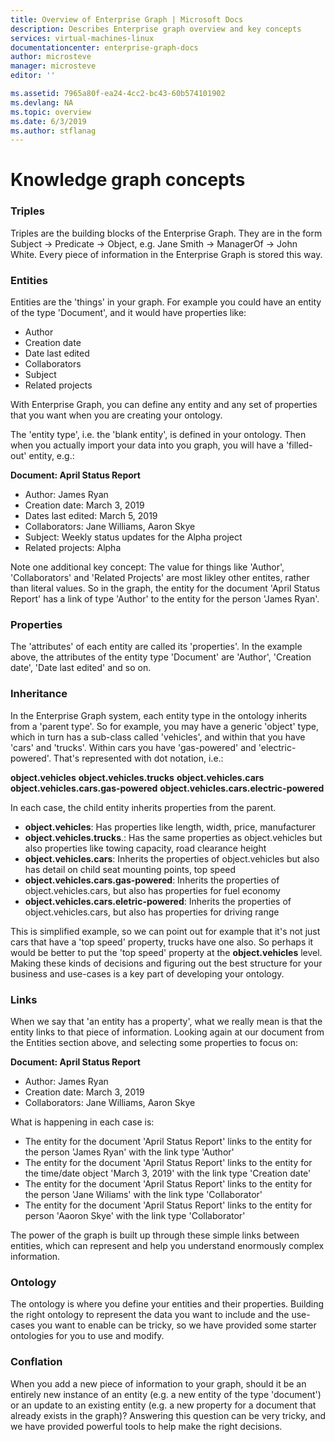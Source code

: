 ```yaml
---
title: Overview of Enterprise Graph | Microsoft Docs
description: Describes Enterprise graph overview and key concepts
services: virtual-machines-linux
documentationcenter: enterprise-graph-docs
author: microsteve
manager: microsteve
editor: ''

ms.assetid: 7965a80f-ea24-4cc2-bc43-60b574101902
ms.devlang: NA
ms.topic: overview
ms.date: 6/3/2019
ms.author: stflanag
---
```


# Knowledge graph concepts

### Triples

Triples are the building blocks of the Enterprise Graph. They are in the form Subject -> Predicate -> Object, e.g. Jane Smith -> ManagerOf -> John White. Every piece of information in the Enterprise Graph is stored this way. 

### Entities

Entities are the 'things' in your graph. For example you could have an entity of the type 'Document', and it would have properties like:

* Author
* Creation date
* Date last edited
* Collaborators
* Subject
* Related projects

With Enterprise Graph, you can define any entity and any set of properties that you want when you are creating your ontology.

The 'entity type', i.e. the 'blank entity', is defined in your ontology. Then when you actually import your data into you graph, you will have a 'filled-out' entity, e.g.:

**Document: April Status Report**
* Author: James Ryan
* Creation date: March 3, 2019
* Dates last edited: March 5, 2019
* Collaborators: Jane Williams, Aaron Skye
* Subject: Weekly status updates for the Alpha project
* Related projects: Alpha

Note one additional key concept: The value for things like 'Author', 'Collaborators' and 'Related Projects' are most likley other entites, rather than literal values. So in the graph, the entity for the document 'April Status Report' has a link of type 'Author' to the entity for the person 'James Ryan'.

### Properties

The 'attributes' of each entity are called its 'properties'. In the example above, the attributes of the entity type 'Document' are 'Author', 'Creation date', 'Date last edited' and so on. 

### Inheritance

In the Enterprise Graph system, each entity type in the ontology inherits from a 'parent type'. So for example, you may have a generic 'object' type, which in turn has a sub-class called 'vehicles', and within that you have 'cars' and 'trucks'. Within cars you have 'gas-powered' and 'electric-powered'. That's represented with dot notation, i.e.:

**object.vehicles**
**object.vehicles.trucks**
**object.vehicles.cars**
**object.vehicles.cars.gas-powered**
**object.vehicles.cars.electric-powered**

In each case, the child entity inherits properties from the parent. 

* **object.vehicles**: Has properties like length, width, price, manufacturer
* **object.vehicles.trucks**.: Has the same properties as object.vehicles but also properties like towing capacity, road clearance height
* **object.vehicles.cars**: Inherits the properties of object.vehicles but also has detail on child seat mounting points, top speed
* **object.vehicles.cars.gas-powered**: Inherits the properties of object.vehicles.cars, but also has properties for fuel economy
* **object.vehicles.cars.eletric-powered**: Inherits the properties of object.vehicles.cars, but also has properties for driving range

This is simplified example, so we can point out for example that it's not just cars that have a 'top speed' property, trucks have one also. So perhaps it would be better to put the 'top speed' property at the **object.vehicles** level. Making these kinds of decisions and figuring out the best structure for your business and use-cases is a key part of developing your ontology. 

### Links

When we say that 'an entity has a property', what we really mean is that the entity links to that piece of information. Looking again at our document from the Entities section above, and selecting some properties to focus on:

**Document: April Status Report**
* Author: James Ryan
* Creation date: March 3, 2019
* Collaborators: Jane Williams, Aaron Skye

What is happening in each case is:

* The entity for the document 'April Status Report' links to the entity for the person 'James Ryan' with the link type 'Author'
* The entity for the document 'April Status Report' links to the entity for the time/date object 
'March 3, 2019' with the link type 'Creation date'
* The entity for the document 'April Status Report' links to the entity for the person 'Jane Wiliams' with the link type 'Collaborator'
* The entity for the document 'April Status Report' links to the entity for person 'Aaoron Skye' with the link type 'Collaborator'

The power of the graph is built up through these simple links between entities, which can represent and help you understand enormously complex information.

### Ontology

The ontology is where you define your entities and their properties. Building the right ontology to represent the data you want to include and the use-cases you want to enable can be tricky, so we have provided some starter ontologies for you to use and modify.

### Conflation

When you add a new piece of information to your graph, should it be an entirely new instance of an entity (e.g. a new entity of the type 'document') or an update to an existing entity (e.g. a new property for a document that already exists in the graph)? Answering this question can be very tricky, and we have provided powerful tools to help make the right decisions.

